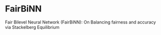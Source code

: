 # FairBiNN
Fair Bilevel Neural Network (FairBiNN): On Balancing fairness and accuracy via Stackelberg Equilibrium
